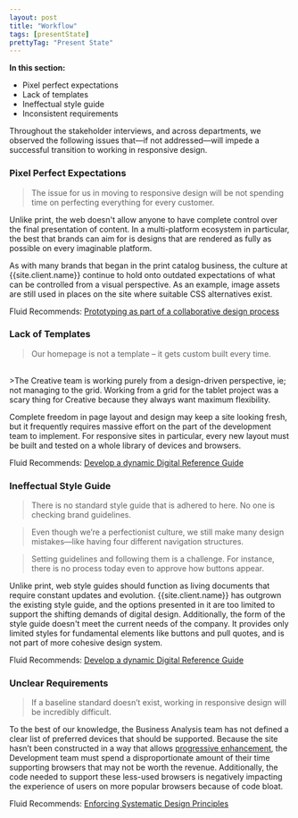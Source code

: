 ```yaml
---
layout: post
title: "Workflow"
tags: [presentState]
prettyTag: "Present State"
---
```

<div class="recommendations">
<b>In this section:</b>
<ul>
<li>Pixel perfect expectations</li>
<li>Lack of templates</li>
<li>Ineffectual style guide</li>
<li>Inconsistent requirements</li>
</ul>
</div>

Throughout the stakeholder interviews, and across departments, we observed the following issues that—if not addressed—will impede a successful transition to working in responsive design.

### Pixel Perfect Expectations

>The issue for us in moving to responsive design will be not spending time on perfecting everything for every customer.

Unlike print, the web doesn't allow anyone to have complete control over the final presentation of content. In a multi-platform ecosystem in particular, the best that brands can aim for is designs that are rendered as fully as possible on every imaginable platform.

As with many brands that began in the print catalog business, the culture at {{site.client.name}} continue to hold onto outdated expectations of what can be controlled from a visual perspective. As an example, image assets are still used in places on the site where suitable CSS alternatives exist.


Fluid Recommends: [Prototyping as part of a collaborative design process](/Future-Workflow#prototypingDesign)

### Lack of Templates

>Our homepage is not a template – it gets custom built every time.
<br>
>The Creative team is working purely from a design-driven perspective, ie; not managing to the grid. Working from a grid for the tablet project was a scary thing for Creative because they always want maximum flexibility.


Complete freedom in page layout and design may keep a site looking fresh, but it frequently requires massive effort on the part of the development team to implement. For responsive sites in particular, every new layout must be built and tested on a whole library of devices and browsers.

Fluid Recommends: [Develop a dynamic Digital Reference Guide](/Future-Workflow#developReference)

### Ineffectual Style Guide

>There is no standard style guide that is adhered to here. No one is checking brand guidelines.

>Even though we’re a perfectionist culture, we still make many design mistakes—like having four different navigation structures.

>Setting guidelines and following them is a challenge. For instance, there is no process today even to approve how buttons appear.

Unlike print, web style guides should function as living documents that require constant updates and evolution. {{site.client.name}} has outgrown the existing style guide, and the options presented in it are too limited to support the shifting demands of digital design. Additionally, the form of the style guide doesn't meet the current needs of the company. It provides only limited styles for fundamental elements like buttons and pull quotes, and is not part of more cohesive design system.

Fluid Recommends: [Develop a dynamic Digital Reference Guide](/Future-Workflow#developReference)

### Unclear Requirements

>If a baseline standard doesn’t exist, working in responsive design will be incredibly difficult.

To the best of our knowledge, the Business Analysis team has not defined a clear list of preferred devices that should be supported. Because the site hasn’t been constructed in a way that allows [progressive enhancement](/Appendix-Glossary#progressiveEnhancement), the Development team must spend a disproportionate amount of their time supporting browsers that may not be worth the revenue. Additionally, the code needed to support these less-used browsers is negatively impacting the experience of users on more popular browsers because of code bloat.

Fluid Recommends: [Enforcing Systematic Design Principles](/Future-Workflow#enforcingDesign)
